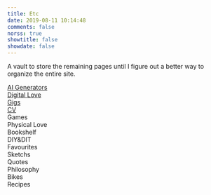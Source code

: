 ```yaml
---
title: Etc
date: 2019-08-11 10:14:48
comments: false
norss: true
showtitle: false
showdate: false
---
```


A vault to store the remaining pages until I figure out a better way to organize the entire site.

<!-- [Lab](/projects/lab/)<br> -->
<!-- [Log](/pages/etc/log)<br> -->
[AI Generators](/posts/231129_ai-image-generators/)<br>
[Digital Love](/pages/etc/digital-love)<br>
[Gigs](/pages/etc/gigs)<br>
[CV](/pages/etc/cv/)<br>
<span style="color:var(--default_dim_fg);">Games</span><br>
<span style="color:var(--default_dim_fg);">Physical Love</span><br>
<span style="color:var(--default_dim_fg);">Bookshelf</span><br>
<span style="color:var(--default_dim_fg);">DIY&DIT</span><br>
<span style="color:var(--default_dim_fg);">Favourites</span><br>
<span style="color:var(--default_dim_fg);">Sketchs</span><br>
<span style="color:var(--default_dim_fg);">Quotes</span><br>
<span style="color:var(--default_dim_fg);">Philosophy</span><br>
<span style="color:var(--default_dim_fg);">Bikes</span><br>
<span style="color: var(--default_dim_fg);">Recipes </span>
